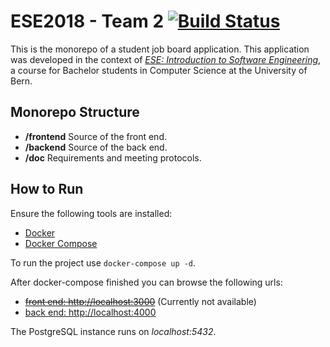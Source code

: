 # ESE2018 - Team 2 [![Build Status](https://travis-ci.com/eseTeam2/ese2018-team2.svg?branch=master)](https://travis-ci.com/eseTeam2/ese2018-team2)

This is the monorepo of a student job board application.
This application was developed in the context of
[*ESE: Introduction to Software Engineering*](http://scg.unibe.ch/teaching/ese?_s=Nsa-grgFUmyAcN6b&_k=42JrWQtE&_n&15),
a course for Bachelor students in Computer Science at the University of Bern.

## Monorepo Structure

* **/frontend** Source of the front end.
* **/backend** Source of the back end.
* **/doc** Requirements and meeting protocols.

## How to Run

Ensure the following tools are installed:

* [Docker](https://www.docker.com)
* [Docker Compose](https://docs.docker.com/compose/)

To run the project use `docker-compose up -d`.

After docker-compose finished you can browse the following urls:

* ~~[front end: http://localhost:3000](http://localhost:3000)~~ (Currently not available)
* [back end: http://localhost:4000](http://localhost:4000)

The PostgreSQL instance runs on *localhost:5432*.